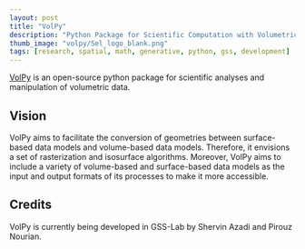 ```yaml
---
layout: post
title: "VolPy"
description: "Python Package for Scientific Computation with Volumetric Data"
thumb_image: "volpy/Sel_logo_blank.png"
tags: [research, spatial, math, generative, python, gss, development]
---
```


[VolPy](https://github.com/shervinazadi/GSS_PyHou_Setup) is an open-source python package for scientific analyses and manipulation of volumetric data.

## Vision

VolPy aims to facilitate the conversion of geometries between surface-based data models and volume-based data models. Therefore, it envisions a set of rasterization and isosurface algorithms. Moreover, VolPy aims to include a variety of volume-based and surface-based data models as the input and output formats of its processes to make it more accessible.

## Credits

VolPy is currently being developed in GSS-Lab by Shervin Azadi and Pirouz Nourian.
